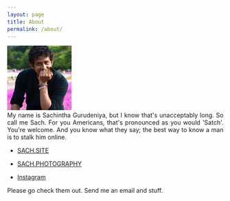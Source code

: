 ```yaml
---
layout: page
title: About
permalink: /about/
---
```


<img src="/assets/images/sach2.jpg" alt="It is I." width="150px"/>

<div style="text-align: justify">
My name is Sachintha Gurudeniya, but I know that's unacceptably long. So call me Sach. For you Americans, that's pronounced as you would 'Satch'. You're welcome. And you know what they say; the best way to know a man is to stalk him online.
</div>

 - <a href="http://www.sach.site/" target="_blank">SACH.SITE</a>

 - <a href="https://sach.smugmug.com/" target="_blank">SACH.PHOTOGRAPHY</a>

 - <a href="https://www.instagram.com/sach.s/" target="_blank">Instagram</a>

Please go check them out. Send me an email and stuff.
